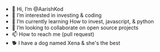 - 👋 Hi, I’m @AarishKod
- 👀 I’m interested in investing & coding
- 🌱 I’m currently learning How to invest, javascript, & python
- 💞️ I’m looking to collaborate on open source projects
- 📫 How to reach me (pull request)
- 🐕  I have a dog named Xena & she's the best
<!---
AarishKod/AarishKod is a ✨ special ✨ repository because its `README.md` (this file) appears on your GitHub profile.
You can click the Preview link to take a look at your changes.
--->
